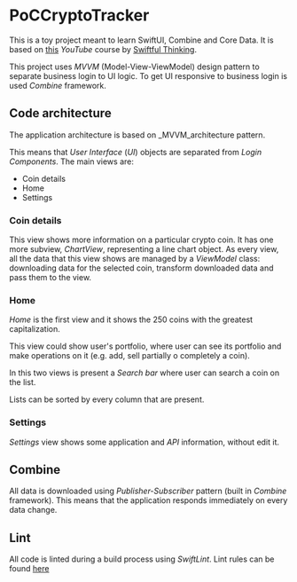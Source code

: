# PoCCryptoTracker

This is a toy project meant to learn SwiftUI, Combine and Core Data.
It is based on [this](https://www.youtube.com/playlist?list=PLwvDm4Vfkdphbc3bgy_LpLRQ9DDfFGcFu) _YouTube_ course by [Swiftful Thinking](https://www.youtube.com/@SwiftfulThinking/featured).

This project uses _MVVM_ (Model-View-ViewModel) design pattern to separate business login to UI logic. To get UI responsive to business login is used _Combine_ framework.

## Code architecture

The application architecture is based on _MVVM_architecture pattern.

This means that _User Interface_ (_UI_) objects are separated from _Login Components_.
The main views are:

- Coin details
- Home
- Settings

### Coin details

This view shows more information on a particular crypto coin.
It has one more subview, _ChartView_, representing a line chart object.
As every view, all the data that this view shows are managed by a _ViewModel_ class: downloading data for the selected coin, transform downloaded data and pass them to the view.

### Home

_Home_ is the first view and it shows the 250 coins with the greatest capitalization.

This view could show user's portfolio, where user can see its portfolio and make operations on it (e.g. add, sell partially o completely a coin).

In this two views is present a _Search bar_ where user can search a coin on the list.

Lists can be sorted by every column that are present.

### Settings

_Settings_ view shows some application and _API_ information, without edit it.

## Combine

All data is downloaded using _Publisher-Subscriber_ pattern (built in _Combine_ framework). This means that the application responds immediately on every data change.

## Lint

All code is linted during a build process using _SwiftLint_.
Lint rules can be found [here](https://github.com/NicholasPilotto/MyUtilities/tree/main/swiftlint)
